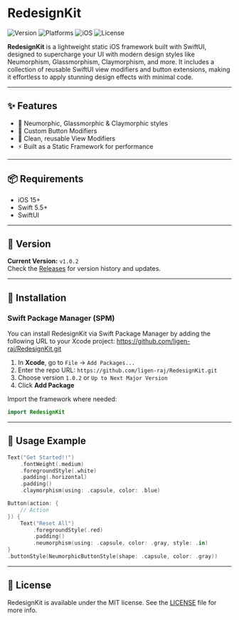 # RedesignKit

![Version](https://img.shields.io/badge/version-1.0.2-blue)
![Platforms](https://img.shields.io/badge/Platforms-iOS%20%7C%20macOS%20%7C%20visionOS%20%7C%20tvOS%20%7C%20watchOS-blue)
![iOS](https://img.shields.io/badge/iOS-15%2B-lightgrey)
![License](https://img.shields.io/badge/license-MIT-green)

**RedesignKit** is a lightweight static iOS framework built with SwiftUI, designed to supercharge your UI with modern design styles like Neumorphism, Glassmorphism, Claymorphism, and more. It includes a collection of reusable SwiftUI view modifiers and button extensions, making it effortless to apply stunning design effects with minimal code.

---

## ✨ Features

- 🧊 Neumorphic, Glassmorphic & Claymorphic styles
- 🔘 Custom Button Modifiers
- 🧱 Clean, reusable View Modifiers
- ⚡ Built as a Static Framework for performance

---

## 📦 Requirements

- iOS 15+
- Swift 5.5+
- SwiftUI

---

## 🧾 Version

**Current Version:** `v1.0.2`  
Check the [Releases](https://github.com/ligen-raj/RedesignKit/releases) for version history and updates.

---

## 🚀 Installation

### Swift Package Manager (SPM)

You can install RedesignKit via Swift Package Manager by adding the following URL to your Xcode project:
https://github.com/ligen-raj/RedesignKit.git

1. In **Xcode**, go to `File` → `Add Packages...`
2. Enter the repo URL: `https://github.com/ligen-raj/RedesignKit.git`
3. Choose version `1.0.2` or `Up to Next Major Version`
4. Click **Add Package**

Import the framework where needed:

```swift
import RedesignKit
```
---

## 🧪 Usage Example

```swift
Text("Get Started!!")
    .fontWeight(.medium)
    .foregroundStyle(.white)
    .padding(.horizontal)
    .padding()
    .claymorphism(using: .capsule, color: .blue)

Button(action: {
    // Action
}) {
    Text("Reset All")
        .foregroundStyle(.red)
        .padding()
        .neumorphism(using: .capsule, color: .gray, style: .in)
}
.buttonStyle(NeumorphicButtonStyle(shape: .capsule, color: .gray))

```

---

## 📄 License

RedesignKit is available under the MIT license. See the [LICENSE](https://github.com/ligen-raj/RedesignKit/blob/master/LICENSE) file for more info.
